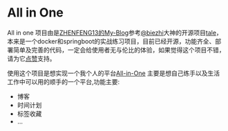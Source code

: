 # All in One

All in one 项目由是[ZHENFENG13的My-Blog](https://github.com/ZHENFENG13/My-Blog)参考[@biezhi](https://github.com/biezhi)大神的开源项目[tale](https://github.com/otale/tale)，
本来是一个docker和springboot的实战练习项目，目前已经开源，功能齐全、部署简单及完善的代码，一定会给使用者无与伦比的体验，如果觉得这个项目不错，请为它[点赞](https://github.com/ZHENFENG13/My-Blog/stargazers)支持。

使用这个项目是想实现一个我个人的平台[All-in-One](https://www.jianshu.com/p/830f23c27232)
主要是想自己练手以及生活工作中可以用的顺手的一个平台,功能主要:
 - 博客
 - 时间计划
 - 标签收藏
 - ...

